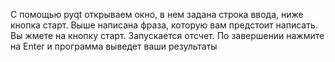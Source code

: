 С помощью pyqt открываем окно, в нем задана строка ввода, ниже кнопка старт. 
Выше написана фраза, которую вам предстоит написать. 
Вы жмете на кнопку старт. Запускается отсчет. 
По завершении нажмите на Enter и  программа выведет ваши результаты
